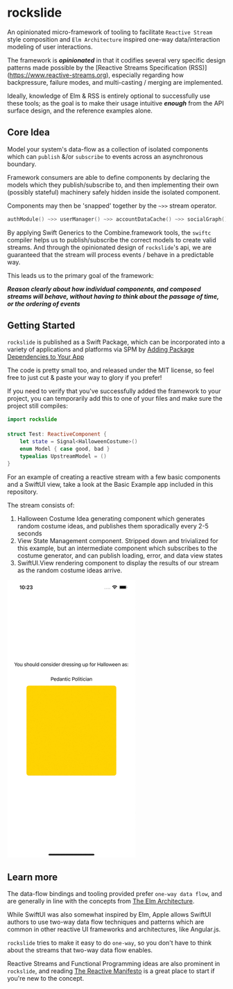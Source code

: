 # rockslide

An opinionated micro-framework of tooling to facilitate `Reactive Stream` style composition and `Elm Architecture` inspired one-way data/interaction modeling of user interactions.

The framework is ***opinionated*** in that it codifies several very specific design patterns made possible by the [Reactive Streams Specification (RSS)] (https://www.reactive-streams.org), especially regarding how backpressure, failure modes, and multi-casting / merging are implemented.

Ideally, knowledge of Elm & RSS is entirely optional to successfully use these tools; as the goal is to make their usage intuitive ***enough*** from the API surface design, and the reference examples alone.

## Core Idea
Model your system's data-flow as a collection of isolated components which can `publish` &/or `subscribe` to events across an asynchronous boundary.

Framework consumers are able to define components by declaring the models which they publish/subscribe to, and then implementing their own (possibly stateful) machinery safely hidden inside the isolated component.

Components may then be 'snapped' together by the `~>>` stream operator. 

```swift
authModule() ~>> userManager() ~>> accountDataCache() ~>> socialGraph() ~>> ArticleViewer.self
```

By applying Swift Generics to the Combine.framework tools, the `swiftc` compiler helps us to publish/subscribe the correct models to create valid streams.
And through the opinionated design of `rockslide`'s api, we are guaranteed that the stream will process events / behave in a predictable way.

This leads us to the primary goal of the framework:

***Reason clearly about how individual components, and composed streams will behave, without having to think about the passage of time, or the ordering of events***

## Getting Started

`rockslide` is published as a Swift Package, which can be incorporated into a variety of applications and platforms via SPM by [Adding Package Dependencies to Your App](https://developer.apple.com/documentation/swift_packages/adding_package_dependencies_to_your_app)

The code is pretty small too, and released under the MIT license, so feel free to just cut & paste your way to glory if you prefer!

If you need to verify that you've successfully added the framework to your project, you can temporarily add this to one of your files and make sure the project still compiles:

```swift
import rockslide

struct Test: ReactiveComponent {
    let state = Signal<HalloweenCostume>()
    enum Model { case good, bad }
    typealias UpstreamModel = ()
}
```

For an example of creating a reactive stream with a few basic components and a SwiftUI view, take a look at the Basic Example app included in this repository.

The stream consists of:

1. Halloween Costume Idea generating component which generates random costume ideas, and publishes them sporadically every 2-5 seconds
2. View State Management component. Stripped down and trivialized for this example, but an intermediate component which subscribes to the costume generator, and can publish loading, error, and data view states
3. SwiftUI.View rendering component to display the results of our stream as the random costume ideas arrive.

![](CostumeDemo.gif)

## Learn more

The data-flow bindings and tooling provided prefer `one-way data flow`, and are generally in line with the concepts from [The Elm Architecture](https://guide.elm-lang.org/architecture/).

While SwiftUI was also somewhat inspired by Elm, Apple allows SwiftUI authors to use two-way data flow techniques and patterns which are common in other reactive UI frameworks and architectures, like Angular.js.

`rockslide` tries to make it easy to do `one-way`, so you don't have to think about the streams that two-way data flow enables.

Reactive Streams and Functional Programming ideas are also prominent in `rockslide`, and reading [The Reactive Manifesto](https://www.reactivemanifesto.org) is a great place to start if you're new to the concept.
